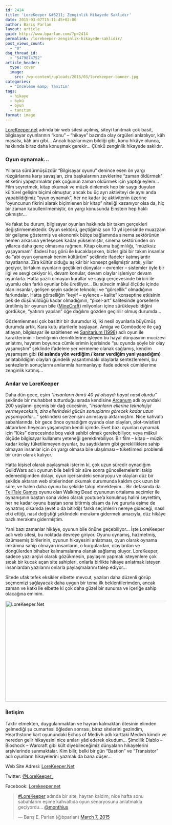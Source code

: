 ```yaml
---
id: 2414
title: 'LoreKeeper &#8211; Zenginlik Hikayede Saklıdır'
date: 2015-03-07T15:11:45+02:00
author: Barış Parlan
layout: article
guid: http://www.bparlan.com/?p=2414
permalink: /lorekeeper-zenginlik-hikayede-saklidir/
post_views_count:
  - "0"
dsq_thread_id:
  - "5479874752"
article_header:
  type: cover
  image:
    src: /wp-content/uploads/2015/03/lorekeeper-banner.jpg
categories:
  - 'İnceleme &amp; Tanıtım'
tags:
  - hikaye
  - öykü
  - oyun
  - tanıtım
format: image
---
```


<a title="LoreKeeper.Net" href="http://lorekeeper.net/" target="_blank">LoreKeeper.net</a> adında bir web sitesi açılmış, siteyi tanıtmak çok basit, bilgisayar oyunlarının &#8220;konu&#8221; &#8211; &#8220;hikaye&#8221; bazında olay örgüleri anlatılıyor, kâh masalsı, kâh anı gibi&#8230; Ancak bazılarınızın bildiği gibi, konu hikâye olunca, hakkında biraz daha konuşmak gerekir&#8230; Çünkü zenginlik hikayede saklıdır.

### Oyun oynamak&#8230;

Yıllarca sürdürmüşüzdür &#8220;Bilgisayar oyunu&#8221; denince esen ön yargı rüzgârlarına karşı savaşları, zira başkalarının zevklerine &#8220;zaman öldürmek&#8221; etiketini yapıştırmaktır pek çoğunun zaman öldürmek için yaptığı eylem&#8230; Film seyretmek, kitap okumak ve müzik dinlemek hep bir saygı duyulan kültürel gelişim biçimi olmuştur, ancak bu üç ayrı aktiviteyi de aynı anda yapabildiğimiz &#8220;oyun oynamak&#8221;, her ne kadar üç aktivitenin üzerine &#8220;oyuncunun fikrini alarak biçimlenen bir kitap&#8221; niteliği kazanıyor olsa da, hiç bir zaman kabullenilmemiştir, ön yargı konusunda Einstein hep haklı çıkmıştır&#8230;

Ve fakat bu durum, bilgisayar oyunları hakkında bir takım gerçekleri değiştirmemektedir. Oyun sektörü, geçtiğimiz son 10 yıl içerisinde muazzam bir gelişme göstermiş ve ekonomik bütçe bağlamında sinema sektörünün hemen arkasına yerleşecek kadar yükselmiştir, sinema sektöründen on yıllarca daha genç olmasına rağmen. Kitap okuma bağımlılığı, &#8220;müziksiz yaşayamam&#8221; ifadesi hoş görü ile kucaklaşırken, bizler gibi bir takım insanlar da &#8220;abi oyun oynamak benim kültürüm&#8221; şeklinde ifadeler katmışlardır hayatlarına. Zira kültür olduğu aşikâr bir konsept gelişmiştir artık, yıllar geçiyor, birtakım oyunların geçtikleri dünyalar &#8211; evrenler &#8211; sistemler öyle bir ilgi ve sevgi çekiyor ki, devam konular, devam olaylar işleniyor devam oyunlarla. Hatta yazılı olmayan kurallar ve saygı çerçevesinde birbiri ile uyumlu olan farklı oyunlar bile üretiliyor&#8230; Bu sürecin mâkul ölçüde içinde olan insanlar, gelişen şeyin sadece teknoloji ve &#8220;görsellik&#8221; olmadığının farkındalar. Hatta görselliğin &#8220;keyif &#8211; eylence &#8211; kalite&#8221; konseptine etkisinin pek de düşünüldüğü kadar olmadığının, &#8220;pixel-art&#8221; kalitesinde görsellerle üretilmiş bir oyunun bile (<a title="MineCraft - Wiki" href="http://en.wikipedia.org/wiki/Minecraft" target="_blank">MineCraft</a>) milyonları içine sürükleyebildiğini gördükçe, &#8220;yatırım yapılan&#8221; öğe dağılımı gözden geçirilir olmuş durumda&#8230;

Gözlemlenmesi çok basittir bir durumdur ki, iki nesil oyunlarla büyümüş durumda artık. Kara kutu atarilerle başlayan, Amiga ve Comöodore ile çağ atlayan, bilgisayar ile sabitlenen ve <a title="Sanitarium - Game - Wiki" href="http://en.wikipedia.org/wiki/Sanitarium_%28video_game%29" target="_blank">Sanitarium (1998)</a> adlı oyun ile karakterimin &#8211; benliğimin derinliklerine işleyen bu hayal dünyasının mucizevi anlatımı, hayatım boyunca cümlelerimin içerisinde &#8220;şu oyunda şöyle bir olay yaşamıştım&#8221; şeklinde ifadelere yer vermeme olanak sağlamış, kendim yaşamışım gibi **(ki aslında yön verdiğim / karar verdiğim yani yaşadığım)** anlatabildiğim olayları gündelik yaşantımdaki olaylarla sentezlememi, bu sentezlerin sonuçlarını anılarımla harmanlayıp ifade ederek cümlelerime zenginlik katmış&#8230;

### Anılar ve LoreKeeper

Daha dün gece, eşim _&#8220;insanların ömrü 40 yıl olsaydı hayat nasıl olurdu&#8221;_ şeklinde bir muhabbet tutturduğu sırada kendisine <a title="Arcanum" href="http://en.wikipedia.org/wiki/Arcanum:_Of_Steamworks_and_Magick_Obscura" target="_blank">Arcanum</a> adlı oyundaki 200 yaşlarını geçmiş bir dağ cücesinin, _&#8220;insanların ellerine teknolojiyi vermeyeceksin, zira ellerindeki gücün sonuçlarını görecek kadar uzun yaşamıyorlar&#8230;&#8221;_ şeklindeki serzenişini anımsayıp aktarmıştım. Nice kahvaltı sabahlarında, bir gece önce oynadığım oyunda olan olayları, plot-twistleri aktarırken heyecan yaşamıştım kendi içimde. Evet bazı oyunları oynamak için &#8220;lüks&#8221; derecesinde boş vakit sahibi olmak gerekebiliyor, veya mâkul ölçüde bilgisayar kullanımı yeteneği gerektirebiliyor. Bir film &#8211; kitap &#8211; müzik kadar kolay tüketilemeyen oyunlar, bu saydıklarım gibi gerekliliklere sahip olmayan insanlar için ön yargı olmasa bile ulaşılması &#8211; tüketilmesi problemli bir ürün olarak kalıyor.

Hatta kişisel olarak paylaşmak isterim ki, çok uzun süredir oynadığım GuildWars adlı oyunun bile belirli bir süre sonra güncellemelerini takip edemediğimden dolayı, oyun içerisindeki senaryoyu ve olayları düz bir şekilde aktaran web sitelerinden okumak durumunda kaldım çok uzun bir süre, ve halen daha oyunu bu şekilde takip etmekteyim&#8230; Bir defasında da <a title="TellTale Games" href="www.telltalegames.com/" target="_blank">TellTale Games</a> oyunu olan Walking Dead oyununun ortalama seçimler ile oynanışının baştan sona video olarak youtube&#8217;a konulmuş halini seyrettim, her ne kadar oyunu baştan sona bitirmiş olsam da (ve gururla eşime de oynatmış olsamda (evet o da bitirdi)) farklı seçimlerin nereye gideceği, nasıl etki ettiği, nasıl değiştiği şeklindeki merakımı gidermek amacıyla, düz hikâye bazlı merakımı gidermiştim.

Yani bazı zamanlar hikâye, oyunun bile önüne geçebiliyor&#8230; İşte LoreKeeper adlı web sitesi, bu noktada devreye giriyor. Oyunu oynamış, hazmetmiş, özümsemiş birilerinin, oyunun hikayesini anlatması, oyun olarak oynama imkânına sahip olmayan insanların, o kurgulardan, olaylardan ve döngülerden bihaber kalmamalarına olanak sağlamış oluyor. LoreKeeper, sadece yazı arşivi olarak gözükmesin, paylaşım yapmak isteyenlere çok sıcak bir kucak açan site sahipleri, onlarla birlikte hikaye anlatmak isteyen insanlardan yazılarını onlarla paylaşmalarını talep ediyor&#8230;

Sitede ufak tefek eksikler elbette mevcut, yazıları daha düzenli görüp seçmemizi sağlayacak daha uygun bir tema ilk beklentilerimden, ancak zaman ve katkı ile elbette ki çok daha güzel bir sunuma ve içeriğe sahip olacağına eminim.

<img class="aligncenter size-full wp-image-2416" src="https://i0.wp.com/www.bparlan.com/wp-content/uploads/2015/03/lorekeeper-lonca-savaslari-1-980x395.jpg?resize=780%2C314" alt="LoreKeeper.Net" width="780" height="314" srcset="https://i0.wp.com/www.bparlan.com/wp-content/uploads/2015/03/lorekeeper-lonca-savaslari-1-980x395.jpg?resize=980%2C395 980w, https://i0.wp.com/www.bparlan.com/wp-content/uploads/2015/03/lorekeeper-lonca-savaslari-1-980x395.jpg?resize=300%2C121 300w, https://i0.wp.com/www.bparlan.com/wp-content/uploads/2015/03/lorekeeper-lonca-savaslari-1-980x395.jpg?resize=768%2C310 768w" sizes="(max-width: 780px) 100vw, 780px" data-recalc-dims="1" /> 

### İletişim

Taktir etmekten, duygulanmaktan ve hayran kalmaktan ötesinin elimden gelmediği şu cumartesi öğleden sonrası, biraz sitelerini gezindim, Hearthstone kart oyunundaki Echos of Medivh adlı karttaki Medivh kimdir ve nereden gelir hikayesini nice anıları yâd ederek okudum&#8230; Şimdilik Diablo &#8211; Bioshock &#8211; Warcraft gibi kült diyebileceğimiz dünyaların hikayelerini arşivlerinde sunmaktalar. Kim bilir, belki bir gün &#8220;Bastion&#8221; ve &#8220;Transistor&#8221; adlı oyunların hikayelerini yazmak da bana düşer&#8230;

Web Site Adresi: <a title="LoreKeeper.Net" href="http://lorekeeper.net/" target="_blank">LoreKeeper.Net</a>

Twitter: <a title="LoreKeeper Twitter" href="https://twitter.com/Lorekeeper_" target="_blank">@LoreKeeper_</a>

Facebook: <a title="Lorekeeper Facebook Page" href="https://www.facebook.com/lorekeeper.net" target="_blank">Lorekeeper.net</a>

<blockquote class="twitter-tweet" lang="en">
  <p>
    <a href="https://twitter.com/hashtag/LoreKeeper?src=hash">#LoreKeeper</a> adında bir site, hayran kaldım, nice hafta sonu sabahlarım eşime kahvaltıda oyun senaryosunu anlatmakla geçiyordu&#8230; <a href="https://twitter.com/monthius">@monthius</a>
  </p>
  
  <p>
    — Barış E. Parlan (@bparlan) <a href="https://twitter.com/bparlan/status/574173977108680704">March 7, 2015</a>
  </p>
</blockquote>


